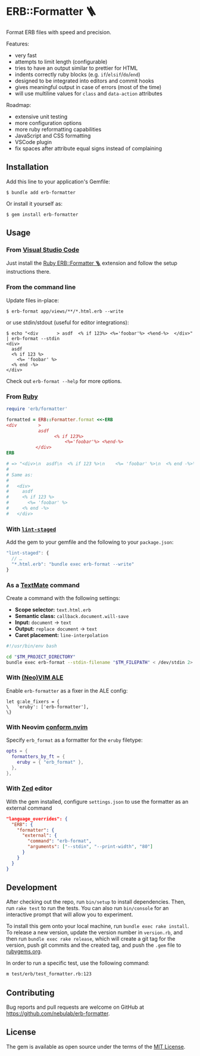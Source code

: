 # ERB::Formatter 🪜

Format ERB files with speed and precision.

Features:

- very fast
- attempts to limit length (configurable)
- tries to have an output similar to prettier for HTML
- indents correctly ruby blocks (e.g. `if`/`elsif`/`do`/`end`)
- designed to be integrated into editors and commit hooks
- gives meaningful output in case of errors (most of the time)
- will use multiline values for `class` and `data-action` attributes

Roadmap:

- extensive unit testing
- more configuration options
- more ruby reformatting capabilities
- JavaScript and CSS formatting
- VSCode plugin
- fix spaces after attribute equal signs instead of complaining

## Installation

Add this line to your application's Gemfile:

    $ bundle add erb-formatter

Or install it yourself as:

    $ gem install erb-formatter

## Usage

### From [Visual Studio Code](https://code.visualstudio.com)

Just install the [Ruby ERB::Formatter 🪜](https://marketplace.visualstudio.com/items?itemName=elia.erb-formatter) extension
and follow the setup instructions there.

### From the command line

Update files in-place:

    $ erb-format app/views/**/*.html.erb --write

or use stdin/stdout (useful for editor integrations):

    $ echo "<div       > asdf  <% if 123%> <%='foobar'%> <%end-%>  </div>" | erb-format --stdin
    <div>
      asdf
      <% if 123 %>
        <%= 'foobar' %>
      <% end -%>
    </div>

Check out `erb-format --help` for more options.

### From [Ruby](https://www.ruby-lang.org/en/)

```ruby
require 'erb/formatter'

formatted = ERB::Formatter.format <<-ERB
<div        >
            asdf
                  <% if 123%>
                      <%='foobar'%> <%end-%>
           </div>
ERB

# => "<div>\n  asdf\n  <% if 123 %>\n    <%= 'foobar' %>\n  <% end -%>\n</div>\n"
#
# Same as:
#
#   <div>
#     asdf
#     <% if 123 %>
#       <%= 'foobar' %>
#     <% end -%>
#   </div>
```

### With [`lint-staged`](https://github.com/okonet/lint-staged#readme)

Add the gem to your gemfile and the following to your `package.json`:

```js
"lint-staged": {
  // …
  "*.html.erb": "bundle exec erb-format --write"
}
```

### As a [TextMate](http://macromates.com) command

Create a command with the following settings:

- **Scope selector:** `text.html.erb`
- **Semantic class:** `callback.document.will-save`
- **Input:** `document` → `text`
- **Output:** `replace document` → `text`
- **Caret placement:** `line-interpolation`

```bash
#!/usr/bin/env bash

cd "$TM_PROJECT_DIRECTORY"
bundle exec erb-format --stdin-filename "$TM_FILEPATH" < /dev/stdin 2> /dev/stdout
```

### With [(Neo)VIM ALE](https://github.com/dense-analysis/ale)

Enable `erb-formatter` as a fixer in the ALE config:

```vim
let g:ale_fixers = {
\   'eruby': ['erb-formatter'],
\}
```

### With Neovim [conform.nvim](https://github.com/stevearc/conform.nvim)

Specify `erb_format` as a formatter for the `eruby` filetype:
```lua
opts = {
  formatters_by_ft = {
    eruby = { "erb_format" },
  },
},
```

### With [Zed](https://zed.dev/) editor

With the gem installed, configure `settings.json` to use the formatter as an external command

```json
"language_overrides": {
  "ERB": {
    "formatter": {
      "external": {
        "command": "erb-format",
        "arguments": ["--stdin", "--print-width", "80"]
      }
    }
  }
}
```

## Development

After checking out the repo, run `bin/setup` to install dependencies. Then, run `rake test` to run the tests. You can also run `bin/console` for an interactive prompt that will allow you to experiment.

To install this gem onto your local machine, run `bundle exec rake install`. To release a new version, update the version number in `version.rb`, and then run `bundle exec rake release`, which will create a git tag for the version, push git commits and the created tag, and push the `.gem` file to [rubygems.org](https://rubygems.org).

In order to run a specific test, use the following command:

```bash
m test/erb/test_formatter.rb:123
```

## Contributing

Bug reports and pull requests are welcome on GitHub at https://github.com/nebulab/erb-formatter.

## License

The gem is available as open source under the terms of the [MIT License](https://opensource.org/licenses/MIT).
